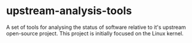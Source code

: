 # upstream-analysis-tools
A set of tools for analysing the status of software relative to it's upstream open-source project.  This project is initially focused on the Linux kernel.
